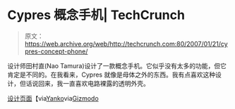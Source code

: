 # Cypres 概念手机| TechCrunch

> 原文：<https://web.archive.org/web/http://techcrunch.com:80/2007/01/21/cypres-concept-phone/>

设计师田村直(Nao Tamura)设计了一款概念手机。它似乎没有太多的功能，但它肯定是不同的。在我看来，Cypres 就像是母体之外的东西。我有点喜欢这种设计，但话说回来，我一直喜欢电路裸露的透明外壳。

[设计页面](https://web.archive.org/web/20230322164148/http://www.kddi.com/design2006/)【via[Yanko](https://web.archive.org/web/20230322164148/http://www.yankodesign.com/product_info.php?products_id=1559)via[Gizmodo](https://web.archive.org/web/20230322164148/http://gizmodo.com/gadgets/cellphones/cypres-concept-pretty-noniphone-230200.php)